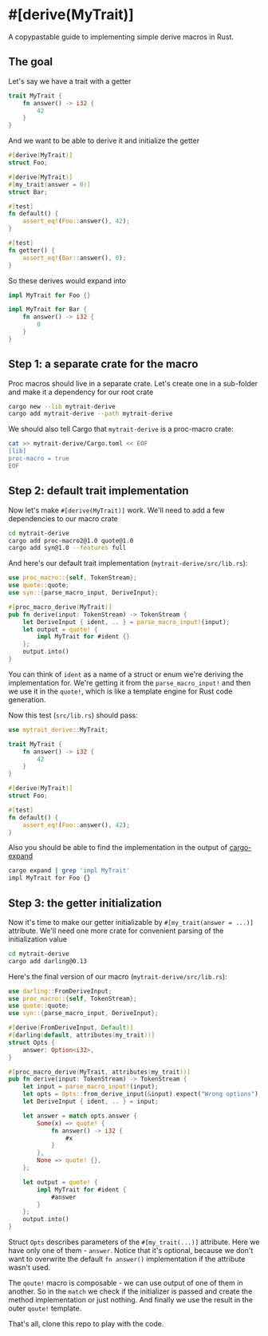 # #[derive(MyTrait)]

A copypastable guide to implementing simple derive macros in Rust.

## The goal

Let's say we have a trait with a getter

```rust
trait MyTrait {
    fn answer() -> i32 {
        42
    }
}
```

And we want to be able to derive it and initialize the getter

```rust
#[derive(MyTrait)]
struct Foo;

#[derive(MyTrait)]
#[my_trait(answer = 0)]
struct Bar;

#[test]
fn default() {
    assert_eq!(Foo::answer(), 42);
}

#[test]
fn getter() {
    assert_eq!(Bar::answer(), 0);
}
```

So these derives would expand into

```rust
impl MyTrait for Foo {}

impl MyTrait for Bar {
    fn answer() -> i32 {
        0
    }
}
```

## Step 1: a separate crate for the macro

Proc macros should live in a separate crate. Let's create one in a sub-folder
and make it a dependency for our root crate

```sh
cargo new --lib mytrait-derive
cargo add mytrait-derive --path mytrait-derive
```

We should also tell Cargo that `mytrait-derive` is a proc-macro crate:
```sh
cat >> mytrait-derive/Cargo.toml << EOF
[lib]
proc-macro = true
EOF
```

## Step 2: default trait implementation

Now let's make `#[derive(MyTrait)]` work. We'll need to add a few dependencies
to our macro crate

```sh
cd mytrait-derive
cargo add proc-macro2@1.0 quote@1.0
cargo add syn@1.0 --features full
```

And here's our default trait implementation (`mytrait-derive/src/lib.rs`):

```rust
use proc_macro::{self, TokenStream};
use quote::quote;
use syn::{parse_macro_input, DeriveInput};

#[proc_macro_derive(MyTrait)]
pub fn derive(input: TokenStream) -> TokenStream {
    let DeriveInput { ident, .. } = parse_macro_input!(input);
    let output = quote! {
        impl MyTrait for #ident {}
    };
    output.into()
}
```

You can think of `ident` as a name of a struct or enum we're deriving the
implementation for. We're getting it from the `parse_macro_input!` and then we
use it in the `quote!`, which is like a template engine for Rust code
generation.

Now this test (`src/lib.rs`) should pass:

```rust
use mytrait_derive::MyTrait;

trait MyTrait {
    fn answer() -> i32 {
        42
    }
}

#[derive(MyTrait)]
struct Foo;

#[test]
fn default() {
    assert_eq!(Foo::answer(), 42);
}
```

Also you should be able to find the implementation in the output of [cargo-expand][]

```sh
cargo expand | grep 'impl MyTrait'
impl MyTrait for Foo {}
```

## Step 3: the getter initialization

Now it's time to make our getter initializable by `#[my_trait(answer = ...)]`
attribute.  We'll need one more crate for convenient parsing of the
initialization value

```sh
cd mytrait-derive
cargo add darling@0.13
```

Here's the final version of our macro (`mytrait-derive/src/lib.rs`):

```rust
use darling::FromDeriveInput;
use proc_macro::{self, TokenStream};
use quote::quote;
use syn::{parse_macro_input, DeriveInput};

#[derive(FromDeriveInput, Default)]
#[darling(default, attributes(my_trait))]
struct Opts {
    answer: Option<i32>,
}

#[proc_macro_derive(MyTrait, attributes(my_trait))]
pub fn derive(input: TokenStream) -> TokenStream {
    let input = parse_macro_input!(input);
    let opts = Opts::from_derive_input(&input).expect("Wrong options");
    let DeriveInput { ident, .. } = input;

    let answer = match opts.answer {
        Some(x) => quote! {
            fn answer() -> i32 {
                #x
            }
        },
        None => quote! {},
    };

    let output = quote! {
        impl MyTrait for #ident {
            #answer
        }
    };
    output.into()
}
```

Struct `Opts` describes parameters of the `#[my_trait(...)]` attribute. Here we
have only one of them - `answer`. Notice that it's optional, because we don't
want to overwrite the default `fn answer()` implementation if the attribute
wasn't used.

The `qoute!` macro is composable - we can use output of one of them in another.
So in the `match` we check if the initializer is passed and create the method
implementation or just nothing. And finally we use the result in the outer
`qoute!` template.

That's all, clone this repo to play with the code.

[cargo-expand]: https://github.com/dtolnay/cargo-expand
